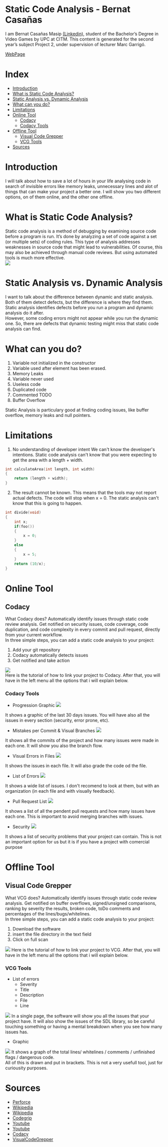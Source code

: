 # Static Code Analysis - Bernat Casañas
I am Bernat Casañas Masip [(Linkedin)](https://www.linkedin.com/in/bernat-casa%C3%B1as-masip-a91537160/), student of the Bachelor’s Degree in Video Games by UPC at CITM. This content is generated for the second year’s subject Project 2, under supervision of lecturer Marc Garrigó. <br>

[WebPage](https://bernatcasanas.github.io/Static-Code-Analysis/)

# Index
* [Introduction](#Introduction)
* [What is Static Code Analysis?](#What-is-Static-Code-Analysis?)
* [Static Analysis vs. Dynamic Analysis](#Static-Analysis-vs.-Dynamic-Analysis)
* [What can you do?](#What-Can-You-Do?)
* [Limitations](#Limitations)
* [Online Tool](#Online-Tool)
    * [Codacy](#Codacy)
    * [Codacy Tools](#Codacy-Tools)
* [Offline Tool](#Offline-Tool)
    * [Visual Code Grepper](#Visual-Code-Grepper)
    * [VCG Tools](#VCG-Tools)
* [Sources](#Sources)

# Introduction
I will talk about how to save a lot of hours in your life analysing code in search of invisible errors like memory leaks, unnecessary lines and alot of things that can make your project a better one. I will show you two different options, on of them online, and the other one offline.
# What is Static Code Analysis?
Static code analysis is a method of debugging by examining source code before a program is run. It’s done by analyzing a set of code against a set (or multiple sets) of coding rules. This type of analysis addresses weaknesses in source code that might lead to vulnerabilities. Of course, this may also be achieved through manual code reviews. But using automated tools is much more effective. <br>
![](https://github.com/BernatCasanas/Static-Code-Analysis/blob/master/Research%20Images/image-blog-what-is-static-analysis.jpg?raw=true)
# Static Analysis vs. Dynamic Analysis
I want to talk about the difference between dynamic and static analysis. Both of them detect defects, but the difference is where they find them. Static analysis identifies defects before you run a program and dynamic analysis do it after. <br>
However, some coding errors might not appear while you run the dynamic one. So, there are defects that dynamic testing might miss that static code analysis can find.

# What can you do?
1. Variable not initialized in the constructor
2. Variable used after element has been erased.
3. Memory Leaks
4. Variable never used
5. Useless code
6. Duplicated code
7. Commented TODO
8. Buffer Overflow

Static Analysis is particulary good at finding coding issues, like buffer overflow, memory leaks and null pointers.
# Limitations
1. No understanding of developer intent
We can't know the developer's intentions. Static code analysis can't know that you were expecting to get the area with a length + width.
```c++
int calculateArea(int length, int width)
{
    return (length + width);
}
```
2. The result cannot be known.
This means that the tools may not report actual defects. The code will stop when x = 0. The static analysis can't know that this is going to happen.
```c++
int divide(void)
{
    int x;
    if(foo())
    {
        x = 0;
    }
    else
    {
        x = 5;
    }
    return (10/x);
}
```

# Online Tool
## Codacy
What Codacy does? Automatically identify issues through static code review analysis. Get notified on security issues, code coverage, code duplication, and code complexity in every commit and pull request, directly from your current workflow. <br>
In three simple steps, you can add a static code analysis to your project:
1. Add your git repository
2. Codacy automatically detects issues
3. Get notified and take action

[![](http://img.youtube.com/vi/9kh8DA-To6w/0.jpg)](http://www.youtube.com/watch?v=9kh8DA-To6w "")
<br>
Here is the tutorial of how to link your project to Codacy. After that, you will have in the left menu all the options that i will explain below.

### Codacy Tools
* Progression Graphic
![](https://github.com/BernatCasanas/Static-Code-Analysis/blob/master/Research%20Images/Codacy/image.png?raw=true)

It shows a graphic of the last 30 days issues. You will have also all the issues in every section (security, error prone, etc). <br>
* Mistakes per Commit & Visual Branches
![](https://github.com/BernatCasanas/Static-Code-Analysis/blob/master/Research%20Images/Codacy/image%20(1).png?raw=true)

It shows all the commits of the project and how many issues were made in each one. It will show you also the branch flow.<br>
* Visual Errors in Files
![](https://github.com/BernatCasanas/Static-Code-Analysis/blob/master/Research%20Images/Codacy/image%20(3).png?raw=true)

It shows the issues in each file. It will also grade the code od the file.<br>
* List of Errors
![](https://github.com/BernatCasanas/Static-Code-Analysis/blob/master/Research%20Images/Codacy/image%20(4).png?raw=true)

It shows a wide list of issues. I don't recomend to look at them, but with an organization (in each file and with visually feedback).<br>
* Pull Request List
![](https://github.com/BernatCasanas/Static-Code-Analysis/blob/master/Research%20Images/Codacy/Captura.JPG?raw=true)

It shows a list of all the pendent pull requests and how many issues have each one. This is important to avoid merging branches with issues.<br>
* Security
![](https://github.com/BernatCasanas/Static-Code-Analysis/blob/master/Research%20Images/Codacy/dfsdf.JPG?raw=true)

It shows a list of security problems that your project can contain. This is not an important option for us but it is if you have a project with comercial purpose<br>

# Offline Tool
## Visual Code Grepper
What VCG does? Automatically identify issues through static code review analysis. Get notified on buffer overflows, signed/unsigned comparisons, ranking by severity the results, broken code, toDo comments and percentages of the lines/bugs/whitelines. <br>
In three simple steps, you can add a static code analysis to your project:
1. Download the software
2. insert the file directory in the text field
3. Click on full scan

[![](http://img.youtube.com/vi/HYohl3VthUA/0.jpg)](http://www.youtube.com/watch?v=HYohl3VthUA "")
Here is the tutorial of how to link your project to VCG. After that, you will have in the left menu all the options that i will explain below.

### VCG Tools
* List of errors
   * Severity
   * Title
   * Description
   * File
   * Line
  
![](https://github.com/BernatCasanas/Static-Code-Analysis/blob/master/Research%20Images/VCG/2.png?raw=true)
In a single page, the software will show you all the issues that your project have. It will also show the issues of the SDL library, so be careful touching something or having a mental breakdown when you see how many issues has. <br>
* Graphic

![](https://github.com/BernatCasanas/Static-Code-Analysis/blob/master/Research%20Images/VCG/1.png?raw=true)
It shows a graph of the total lines/ whitelines / comments / unfinished flags / dangerous code. <br>
All of this is drawn and put in brackets. This is not a very usefull tool, just for curiousity purposes.<br>

# Sources
* [Perforce](https://www.perforce.com/blog/sca/what-static-analysis)
* [Wikipedia](https://en.wikipedia.org/wiki/List_of_tools_for_static_code_analysis)
* [Wikipedia](https://en.wikipedia.org/wiki/Static_program_analysis)
* [Codegrip](https://www.codegrip.tech/productivity/guide-to-static-code-analysis/)
* [Youtube](https://www.youtube.com/watch?v=d_BCGvXbpKs)
* [Youtube](https://www.youtube.com/watch?v=Heor8BVa4A0)
* [Codacy](https://app.codacy.com/)
* [VisualCodeGrepper](https://sourceforge.net/projects/visualcodegrepp/files/)

